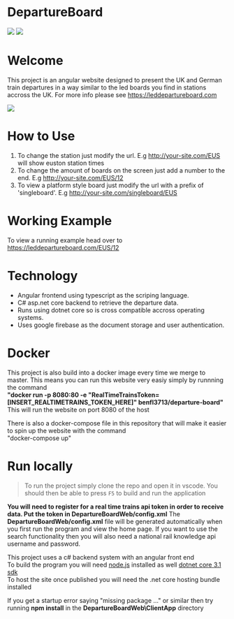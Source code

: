 # DepartureBoard

![](https://github.com/benfl3713/DepartureBoard/workflows/Pipeline/badge.svg?branch=master)
![](https://github.com/benfl3713/DepartureBoard/workflows/.NET%20Core/badge.svg?branch=master)

# Welcome

This project is an angular website designed to present the UK and German train departures in a way similar to the led boards you find in stations accross the UK. For more info please see https://leddepartureboard.com

![](https://github.com/benfl3713/DepartureBoard/blob/master/DepartureBoardWeb/wwwroot/preview.png?raw=true)

# How to Use

1. To change the station just modify the url. E.g http://your-site.com/EUS will show euston station times
2. To change the amount of boards on the screen just add a number to the end. E.g http://your-site.com/EUS/12
3. To view a platform style board just modify the url with a prefix of 'singleboard'. E.g http://your-site.com/singleboard/EUS

# Working Example

To view a running example head over to
https://leddepartureboard.com/EUS/12

# Technology

- Angular frontend using typescript as the scriping language.
- C# asp.net core backend to retrieve the departure data.
- Runs using dotnet core so is cross compatible accross operating systems.
- Uses google firebase as the document storage and user authentication.

# Docker

This project is also build into a docker image every time we merge to master. This means you can run this website very easiy simply by runnning the command  
**"docker run -p 8080:80 -e "RealTimeTrainsToken=[INSERT_REALTIMETRAINS_TOKEN_HERE]" benfl3713/departure-board"**  
This will run the website on port 8080 of the host

There is also a docker-compose file in this repository that will make it easier to spin up the website with the command  
"docker-compose up"

# Run locally

> To run the project simply clone the repo and open it in vscode. You should then be able to press `F5` to build and run the application

**You will need to register for a real time trains api token in order to receive data. Put the token in DepartureBoardWeb/config.xml**
The **DepartureBoardWeb/config.xml** file will be generated automatically when you first run the program and view the home page.
If you want to use the search functionality then you will also need a national rail knowledge api username and password.

This project uses a c# backend system with an angular front end  
To build the program you will need [node.js](https://nodejs.org/en/download/) installed as well [dotnet core 3.1 sdk](https://dotnet.microsoft.com/download/dotnet/3.1)  
To host the site once published you will need the .net core hosting bundle installed

If you get a startup error saying "missing package ..." or similar then try running **npm install** in the **DepartureBoardWeb\ClientApp** directory
